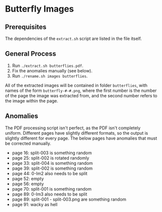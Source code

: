 # Butterfly Images

## Prerequisites
The dependencies of the `extract.sh` script are listed in the file itself.

## General Process
1. Run `./extract.sh butterflies.pdf`.
2. Fix the anomalies manually (see below).
3. Run `./rename.sh images butterflies`.

All of the extracted images will be contained in folder `butterflies`, with
names of the form `butterfly-#-#.png`, where the first number is the number of
the page the image was extracted from, and the second number refers to the
image within the page.

## Anomalies

The PDF processing script isn't perfect, as the PDF isn't completely uniform.
Different pages have slightly different formats, so the output is slightly
different for every page. The below pages have anomalies that must be corrected
manually.

- page 16: split-003 is something random
- page 25: split-002 is rotated randomly
- page 33: split-004 is something random
- page 39: split-002 is something random
- page 44: 0-Im2 also needs to be split
- page 52: empty
- page 56: empty
- page 70: split-001 is something random
- page 89: 0-Im3 also needs to be split
- page 89: split-001 - split-003.png are something random
- page 91: wacky as hell
